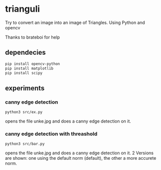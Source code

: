 # trianguli
Try to convert an image into an image of Triangles. 
Using Python and opencv 

Thanks to brateboi for help


## dependecies
```bash
pip install opencv-python
pip install matplotlib
pip install scipy
```

## experiments

### canny edge detection

    python3 src/ex.py 

opens the file unke.jpg and does a canny edge detection on it. 

### canny edge detection with threashold

    python3 src/bar.py 

opens the file unke.jpg and does a canny edge detection on it. 
2 Versions are shown: one using the default norm (default), the other a more accurete norm. 




